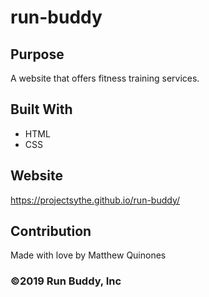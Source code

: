 # run-buddy

## Purpose
A website that offers fitness training services.

## Built With
* HTML
* CSS

## Website
https://projectsythe.github.io/run-buddy/

## Contribution
Made with love by Matthew Quinones

### ©️2019 Run Buddy, Inc
